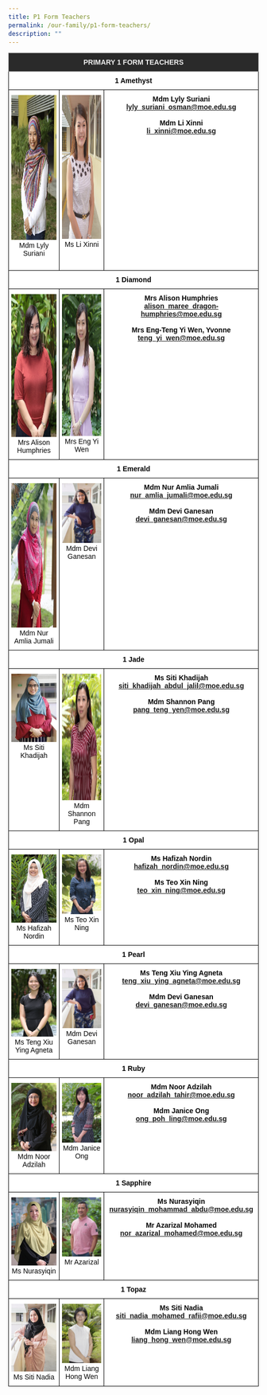 ```yaml
---
title: P1 Form Teachers
permalink: /our-family/p1-form-teachers/
description: ""
---
```

<style type="text/css">
.tg  {border-collapse:collapse;border-spacing:0;}
.tg td{border-color:black;border-style:solid;border-width:1px;font-family:Arial, sans-serif;font-size:14px;
  overflow:hidden;padding:10px 5px;word-break:normal;}
.tg th{border-color:black;border-style:solid;border-width:1px;font-family:Arial, sans-serif;font-size:14px;
  font-weight:normal;overflow:hidden;padding:10px 5px;word-break:normal;}
.tg .tg-fma3{background-color:#FFF;color:#050505;text-align:center;vertical-align:middle}
.tg .tg-8zvm{background-color:#2A2A2A;border-color:inherit;color:#EEE;font-weight:bold;text-align:center;vertical-align:middle}
.tg .tg-qn16{background-color:#FFF;color:#050505;font-weight:bold;text-align:center;vertical-align:top}
.tg .tg-v9jf{background-color:#FFF;color:#050505;text-align:center;vertical-align:top}
</style>
<table class="tg">
<thead>
  <tr>
    <th class="tg-8zvm" colspan="3"><span style="color:#EEE;background-color:#2A2A2A">PRIMARY 1 FORM TEACHERS</span></th>
  </tr>
</thead>
<tbody>
  <tr>
    <td class="tg-qn16" colspan="3"> <strong>1 Amethyst</strong></td>
  </tr>
  <tr>
    <td class="tg-v9jf"><img src="/images/Mdm Lyly Suriani.jpeg" alt="Mdm Lyly Suriani.JPEG" width="194" height="291">Mdm Lyly Suriani<br><br></td>
    <td class="tg-v9jf"><img src="/images/Ms Li Xinni.jpg" alt="Ms Li Xinni.JPG" width="191" height="289">Ms Li Xinni</td>
    <td class="tg-qn16"> <strong>Mdm Lyly Suriani</strong><br><a href="mailto:lyly_suriani_osman@moe.edu.sg">lyly_suriani_osman@moe.edu.sg</a><br><br><strong>Mdm Li Xinni</strong><br><a href="mailto:li_xinni@moe.edu.sg">li_xinni@moe.edu.sg</a></td>
  </tr>
  <tr>
    <td class="tg-qn16" colspan="3"><strong>1 Diamond</strong></td>
  </tr>
  <tr>
    <td class="tg-v9jf"><img src="/images/Mrs Alison Humphries.jpeg" alt="Mrs Alison Humphries.JPEG" width="193" height="287">Mrs Alison Humphries </td>
    <td class="tg-v9jf"><img src="/images/Mrs Eng Yi Wen.jpg" alt="Mrs Eng Yi Wen.JPG" width="191" height="285">Mrs Eng Yi Wen </td>
		<td class="tg-qn16"><strong>Mrs Alison Humphries</strong><br><a href="mailto:alison_maree_dragon-humphries@moe.edu.sg">alison_maree_dragon-humphries@moe.edu.sg</a><br><br><strong>Mrs Eng-Teng Yi Wen, Yvonne</strong><br><a href="mailto:teng_yi_wen@moe.edu.sg">teng_yi_wen@moe.edu.sg</a> </td>
  </tr>
  <tr>
    <td class="tg-qn16" colspan="3"> <strong>1 Emerald</strong></td>
  </tr>
  <tr>
    <td class="tg-v9jf"><img src="/images/Mdm Nur Amlia Jumali.jpeg" alt="Mdm Nur Amlia Jumali.JPEG" width="194" height="290">Mdm Nur Amlia Jumali</td>
    <td class="tg-v9jf"><img src="/images/DEVI.jpg" alt="DEVI.jpg" width="192">Mdm Devi Ganesan</td>
    <td class="tg-qn16"><strong>Mdm Nur Amlia Jumali</strong><br><a href="mailto:nur_amlia_jumali@moe.edu.sg">nur_amlia_jumali@moe.edu.sg</a> <br><br><strong>Mdm Devi Ganesan</strong><br><a href="mailto:devi_ganesan@moe.edu.sg">devi_ganesan@moe.edu.sg</a></td>
  </tr>
  <tr>
    <td class="tg-qn16" colspan="3"><strong> 1 Jade</strong></td>
  </tr>
  <tr>
    <td class="tg-v9jf"><img src="/images/Khadijah.jpeg" alt="Khadijah.JPEG" width="194">Ms Siti Khadijah<br></td>
    <td class="tg-v9jf"><img src="/images/Mdm Shannon Pang.jpeg" alt="Mdm Shannon Pang.jpeg" width="192" height="254">Mdm Shannon Pang</td>
    <td class="tg-qn16"><strong>Ms Siti Khadijah</strong><br><a href="mailto:siti_khadijah_abdul_jalil@moe.edu.sg">siti_khadijah_abdul_jalil@moe.edu.sg</a><br><br><strong>Mdm Shannon Pang</strong><br><a href="mailto:pang_teng_yen@moe.edu.sg">pang_teng_yen@moe.edu.sg</a> </td>
  </tr>
  <tr>
    <td class="tg-qn16" colspan="3"> <strong>1 Opal</strong></td>
  </tr>
  <tr>
    <td class="tg-v9jf"><img src="/images/Mdm%20Hafizah%20Binte%20Nordin.jpg" alt="Mdm Hafizah Binte Nordin.JPG" width="194">Ms Hafizah Nordin<br></td>
    <td class="tg-v9jf"><img src="/images/Ms%20Teo%20Xin%20Ning.jpg" alt="Ms Teo Xin Ning.JPG" width="192">Ms Teo Xin Ning <br></td>
		<td class="tg-qn16"><strong>Ms Hafizah Nordin</strong><br><a href="mailto:hafizah_nordin@moe.edu.sg">hafizah_nordin@moe.edu.sg</a><br><br><strong>Ms Teo Xin Ning</strong><br><a href="mailto:teo_xin_ning@moe.edu.sg">teo_xin_ning@moe.edu.sg</a> </td>
  </tr>
  <tr>
    <td class="tg-qn16" colspan="3"> <strong>1 Pearl</strong></td>
  </tr>
  <tr>
    <td class="tg-v9jf"><img src="/images/Ms%20Agneta%20Teng%20Xiu%20Ying.jpg" alt="Ms Agneta Teng Xiu Ying.JPG" width="194">Ms Teng Xiu Ying Agneta<br></td>
    <td class="tg-v9jf"><img src="/images/DEVI.jpg" alt="DEVI.jpg" width="192">Mdm Devi Ganesan</td>
    <td class="tg-qn16"><strong>Ms Teng Xiu Ying Agneta</strong><span style="background-color:initial"> </span><a href="mailto:teng_xiu_ying_agneta@moe.edu.sg">teng_xiu_ying_agneta@moe.edu.sg</a><br><br><strong>Mdm Devi Ganesan</strong><br><a href="mailto:devi_ganesan@moe.edu.sg">devi_ganesan@moe.edu.sg</a> </td>
  </tr>
  <tr>
    <td class="tg-qn16" colspan="3"><strong>1 Ruby</strong></td>
  </tr>
  <tr>
    <td class="tg-v9jf"><img src="/images/Mdm%20Noor%20Adzilah%20Binte%20Tahir.jpg" alt="Mdm Noor Adzilah Binte Tahir.JPG" width="194">Mdm Noor Adzilah</td>
    <td class="tg-v9jf"><img src="/images/Mdm%20Janice%20Ongg.jpg" alt="Mdm Janice Ong.JPG" width="192">Mdm Janice Ong </td>
    <td class="tg-qn16"><strong>Mdm Noor Adzilah</strong><br><a href="mailto:noor_adzilah_tahir@moe.edu.sg">noor_adzilah_tahir@moe.edu.sg</a><br><br><strong>Mdm Janice Ong</strong><br><a href="mailto:ong_poh_ling@moe.edu.sg">ong_poh_ling@moe.edu.sg</a> </td>
  </tr>
  <tr>
    <td class="tg-qn16" colspan="3"><strong> 1 Sapphire</strong></td>
  </tr>
  <tr>
    <td class="tg-v9jf"><img src="/images/Mdm%20Nurasyiqin.jpg" alt="Mdm Nurasyiqin.JPG" width="194">Ms Nurasyiqin</td>
    <td class="tg-v9jf"><img src="/images/Mr%20Azarizal%20Mohamed.jpg" alt="Mr Azarizal Mohamed.JPG" width="192">Mr Azarizal</td>
    <td class="tg-qn16"><strong>Ms Nurasyiqin</strong><br><a href="mailto:nurasyiqin_mohammad_abdu@moe.edu.sg">nurasyiqin_mohammad_abdu@moe.edu.sg</a><br><br><strong>Mr Azarizal Mohamed</strong><br><a href="mailto:hidnor_azarizal_mohamed@moe.edu.sg">nor_azarizal_mohamed@moe.edu.sg</a> </td>
  </tr>
  <tr>
    <td class="tg-qn16" colspan="3"><strong> 1 Topaz</strong></td>
  </tr>
  <tr>
    <td class="tg-v9jf"><img src="/images/Siti%20Nadiah.jpg" alt="Siti Nadiah.jpg" width="194">Ms Siti Nadia</td>
    <td class="tg-v9jf"><img src="/images/Mdm%20Liang%20Hong%20Wen.jpg" alt="4JA Mdm Liang Hong Wen (2).JPG" width="192">Mdm Liang Hong Wen </td>
    <td class="tg-qn16"><strong> Ms Siti Nadia</strong><br><a href="mailto:siti_nadia_mohamed_rafii@moe.edu.sg">siti_nadia_mohamed_rafii@moe.edu.sg</a><br><br><strong>Mdm Liang Hong Wen</strong><br><a href="mailto:liang_hong_wen@moe.edu.sg">liang_hong_wen@moe.edu.sg</a></td>
  </tr>
</tbody>
</table>